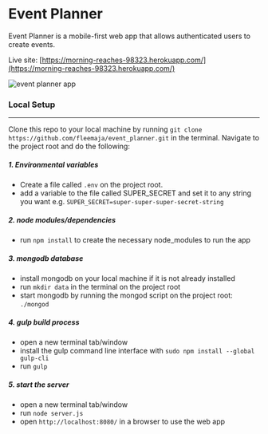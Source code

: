 # Event Planner

Event Planner is a mobile-first web app that allows authenticated users to create events.

Live site: [https://morning-reaches-98323.herokuapp.com/](https://morning-reaches-98323.herokuapp.com/)

![event planner app](http://res.cloudinary.com/dkw0kkkgd/image/upload/v1475187137/events_wd9oq6.png)


### Local Setup
***

Clone this repo to your local machine by running `git clone https://github.com/fleemaja/event_planner.git` in the terminal.
Navigate to the project root and do the following:

##### 1. Environmental variables
  * Create a file called `.env` on the project root.
  * add a variable to the file called SUPER_SECRET and set it to any string you want e.g. `SUPER_SECRET=super-super-super-secret-string`

##### 2. node modules/dependencies
  * run `npm install` to create the necessary node_modules to run the app

##### 3. mongodb database
  * install mongodb on your local machine if it is not already installed
  * run `mkdir data` in the terminal on the project root
  * start mongodb by running the mongod script on the project root: `./mongod`

##### 4. gulp build process
  * open a new terminal tab/window
  * install the gulp command line interface with `sudo npm install --global gulp-cli`
  * run `gulp`

##### 5. start the server
  * open a new terminal tab/window
  * run `node server.js`
  * open `http://localhost:8080/` in a browser to use the web app